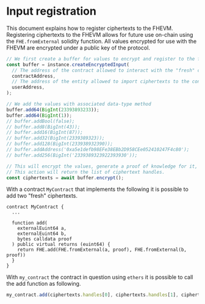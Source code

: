 # Input registration

This document explains how to register ciphertexts to the FHEVM.
Registering ciphertexts to the FHEVM allows for future use on-chain using the `FHE.fromExternal` solidity function.
All values encrypted for use with the FHEVM are encrypted under a public key of the protocol.

```ts
// We first create a buffer for values to encrypt and register to the fhevm
const buffer = instance.createEncryptedInput(
  // The address of the contract allowed to interact with the "fresh" ciphertexts
  contractAddress,
  // The address of the entity allowed to import ciphertexts to the contract at `contractAddress`
  userAddress,
);

// We add the values with associated data-type method
buffer.add64(BigInt(23393893233));
buffer.add64(BigInt(1));
// buffer.addBool(false);
// buffer.add8(BigInt(43));
// buffer.add16(BigInt(87));
// buffer.add32(BigInt(2339389323));
// buffer.add128(BigInt(233938932390));
// buffer.addAddress('0xa5e1defb98EFe38EBb2D958CEe052410247F4c80');
// buffer.add256(BigInt('2339389323922393930'));

// This will encrypt the values, generate a proof of knowledge for it, and then upload the ciphertexts using the relayer.
// This action will return the list of ciphertext handles.
const ciphertexts = await buffer.encrypt();
```

With a contract `MyContract` that implements the following it is possible to add two "fresh" ciphertexts.

```solidity
contract MyContract {
  ...

  function add(
    externalEuint64 a,
    externalEuint64 b,
    bytes calldata proof
  ) public virtual returns (euint64) {
    return FHE.add(FHE.fromExternal(a, proof), FHE.fromExternal(b, proof))
  }
}
```

With `my_contract` the contract in question using `ethers` it is possible to call the add function as following.

```js
my_contract.add(ciphertexts.handles[0], ciphertexts.handles[1], ciphertexts.inputProof);
```

<!-- Auto-update: 2025-10-16T13:42:43.812744 -->
